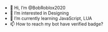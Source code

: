 - 👋 Hi, I’m @BobRoblox2020
- 👀 I’m interested in Designing
- 🌱 I’m currently learning JavaScript, LUA
- 📫 How to reach my bot have verified badge?
